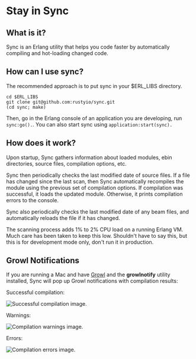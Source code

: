 # Stay in Sync

## What is it?

Sync is an Erlang utility that helps you code faster by automatically compiling and hot-loading changed code.

## How can I use sync?

The recommended approach is to put sync in your $ERL_LIBS directory.

    cd $ERL_LIBS
    git clone git@github.com:rustyio/sync.git
    (cd sync; make)

Then, go in the Erlang console of an application you are developing, run `sync:go().`. You can also start sync using `application:start(sync).`

## How does it work?

Upon startup, Sync gathers information about loaded modules, ebin directories, source files, compilation options, etc. 

Sync then periodically checks the last modified date of source files. If a file has changed since the last scan, then Sync automatically recompiles the module using the previous set of compilation options. If compilation was successful, it loads the updated module. Otherwise, it prints compilation errors to the console.

Sync also periodically checks the last modified date of any beam files, and automatically reloads the file if it has changed.

The scanning process adds 1% to 2% CPU load on a running Erlang VM. Much care has been taken to keep this low. Shouldn't have to say this, but this is for development mode only, don't run it in production.

## Growl Notifications

If you are running a Mac and have [Growl](http://growl.info) and the **growlnotify** utility installed, Sync will pop up Growl notifications with compilation results:

Successful compilation:

![Successful compilation image.](http://rusty.io.s3.amazonaws.com/sync/sync_01.png)

Warnings:

![Compilation warnings image.](http://rusty.io.s3.amazonaws.com/sync/sync_02.png)

Errors:

![Compilation errors image.](http://rusty.io.s3.amazonaws.com/sync/sync_03.png)



